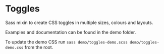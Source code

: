 # Toggles

Sass mixin to create CSS toggles in multiple sizes, colours and layouts.

Examples and documentation can be found in the demo folder.

To update the demo CSS run `sass demo/toggles-demo.scss demo/toggles-demo.css` from the root.
